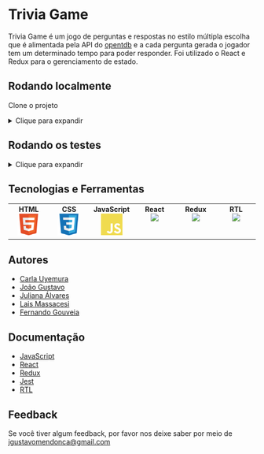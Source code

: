 # Trivia Game

Trivia Game é um jogo de perguntas e respostas no estilo múltipla escolha que é alimentada pela API do [opentdb](https://opentdb.com/) e a cada pergunta gerada o jogador tem um determinado tempo para poder responder. Foi utilizado o React e Redux para o gerenciamento de estado.


## Rodando localmente

Clone o projeto

<details>
    <summary>Clique para expandir</summary>
<br>

```bash
  git clone git@github.com:Joaogustavo789/Trivia-Game.git
```

Entre no diretório do projeto

```bash
  cd Trivia-Game
```

Instale as dependências

```bash
  npm install
```

Inicie a aplicação

```bash
  npm start
```
</details>

## Rodando os testes

<details>
    <summary>Clique para expandir</summary>
<br>

Para rodar os testes, rode o seguinte comando

```bash
  npm test
```
</details>

<!--
## Funcionalidades

- Temas dark e light
- Preview em tempo real
- Modo tela cheia
- Multiplataforma
-->

## Tecnologias e Ferramentas


<table width="320px" align="center">
  <tbody>
    <tr valign="top">
      <td width="80px" align="center">
        <span><strong>HTML</strong></span><br>
        <img height="45" src="https://raw.githubusercontent.com/devicons/devicon/master/icons/html5/html5-original.svg">
      </td>
      <td width="80px" align="center">
        <span><strong>CSS</strong></span><br>
        <img height="45" src="https://raw.githubusercontent.com/devicons/devicon/master/icons/css3/css3-original.svg">
      </td>
      <td width="80px" align="center">
        <span><strong>JavaScript</strong></span><br>
        <img height="45" src="https://raw.githubusercontent.com/devicons/devicon/master/icons/javascript/javascript-plain.svg">
      </td>
      <td width="80px" align="center">
        <span><strong>React</strong></span><br>
        <img height="45" src="https://cdn.jsdelivr.net/gh/devicons/devicon/icons/react/react-original.svg">
      </td>
      <td width="80px" align="center">
        <span><strong>Redux</strong></span><br>
        <img height="45" src="https://cdn.jsdelivr.net/gh/devicons/devicon/icons/redux/redux-original.svg" />
      </td>
      <td width="80px" align="center">
        <span><strong>RTL</strong></span><br>
        <img height="45" src="https://testing-library.com/img/octopus-128x128.png">  
      </td>
    </tr>
  </tbody>
</table>

## Autores

- [Carla Uyemura](https://github.com/CarlaUyemura)
- [João Gustavo](https://github.com/Joaogustavo789)
- [Juliana Álvares](https://github.com/AlvaresJu)
- [Lais Massacesi](https://github.com/LaisMassacesi)
- [Fernando Gouveia](https://github.com/FernandoGouveia92)


## Documentação

- [JavaScript](https://developer.mozilla.org/pt-BR/docs/Web/JavaScript)
- [React](https://pt-br.reactjs.org/)
- [Redux](https://redux.js.org/)
- [Jest](https://jestjs.io/pt-BR/)
- [RTL](https://testing-library.com/)

## Feedback

Se você tiver algum feedback, por favor nos deixe saber por meio de jgustavomendonca@gmail.com
